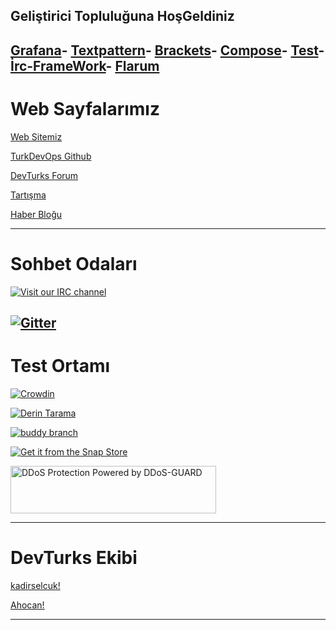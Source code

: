 Geliştirici Topluluğuna HoşGeldiniz
---
[Grafana](https://turkdevops.github.io/grafana)- 
[Textpattern](https://turkdevops.github.io/textpattern)-
[Brackets](https://turkdevops.github.io/brackets)-
[Compose](https://turkdevops.github.io/compose)-
[Test](https://turkdevops.github.io/test)-
[İrc-FrameWork](https://turkdevops.github.io/irc-framework)-
[Flarum](https://turkdevops.github.io/flarum)
---
# Web Sayfalarımız 
[Web Sitemiz](https://turkdevops.github.io)

[TurkDevOps Github](https://github.com/turkdevops)

[DevTurks Forum](https://devturksforum.flarum.cloud/)

[Tartışma](http://devturks.mydiscussion.net) 

[Haber Bloğu](https://turkdevops.wordpress.com/)

---
# Sohbet Odaları 
[![Visit our IRC channel](https://kiwiirc.com/buttons/irc.kiwiirc.com/TurkDevOps.png)](https://kiwiirc.com/client/irc.kiwiirc.com/?nick=DevTurks|?#TurkDevOps)

[![Gitter](https://badges.gitter.im/turkdevops/community.svg)](https://gitter.im/turkdevops/community?utm_source=badge&utm_medium=badge&utm_campaign=pr-badge)
---
# Test Ortamı
[![Crowdin](https://badges.crowdin.net/turkdevops/localized.svg)](https://crowdin.com/project/turkdevops) 

[![Derin Tarama](https://deepscan.io/api/teams/10243/projects/12969/branches/209149/badge/grade.svg)](https://deepscan.io/dashboard#view=project&tid=10243&pid=12969&bid=209149)

[![buddy branch](https://app.buddy.works/kadirselcuk/turkdevops-github-io/repository/branch/master/badge.svg?token=63c099ba23195dd7c7dd38573a8b47113f894c237e86710108015da380bd8cb6 "buddy branch")](https://app.buddy.works/kadirselcuk/turkdevops-github-io/repository/branch/master)

[![Get it from the Snap Store](https://snapcraft.io/static/images/badges/en/snap-store-white.svg)](https://snapcraft.io/test-geekbench4-turkdevops)

<!-- DDoS-GUARD.net banner-->
<a href="https://ddos-guard.net?affiliate=142787" title="DDoS Protection Powered by DDoS-GUARD" target="_blank"><img src="https://ddos-guard.net/images/logos/ddos-protection-long.png" alt="DDoS Protection Powered by DDoS-GUARD" border="0" width="329" height="76" /></a>
<!-- DDoS-GUARD.net banner-->
---
# DevTurks Ekibi
[kadirselcuk!](https://github.com/kadirselcuk)

[Ahocan!](https://github.com/Ahocan) 

---
